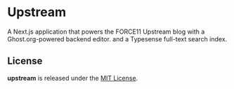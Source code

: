 # Upstream

A Next.js application that powers the FORCE11 Upstream blog with a Ghost.org-powered backend editor. and a Typesense full-text search index.

## License

**upstream** is released under the [MIT License](https://github.com/force11/upstream/blob/main/LICENSE.md).
